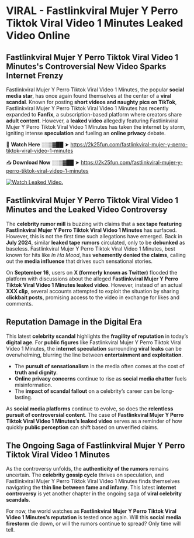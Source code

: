# VIRAL - Fastlinkviral Mujer Y Perro Tiktok Viral Video 1 Minutes Leaked Video Online

## **Fastlinkviral Mujer Y Perro Tiktok Viral Video 1 Minutes's Controversial New Video Sparks Internet Frenzy**  

Fastlinkviral Mujer Y Perro Tiktok Viral Video 1 Minutes, the popular **social media star**, has once again found themselves at the center of a **viral scandal**. Known for posting **short videos and naughty pics on TikTok**, Fastlinkviral Mujer Y Perro Tiktok Viral Video 1 Minutes has recently expanded to **Fanfix**, a subscription-based platform where creators share **adult content**. However, a **leaked video** allegedly featuring Fastlinkviral Mujer Y Perro Tiktok Viral Video 1 Minutes has taken the internet by storm, igniting intense **speculation** and fueling an **online privacy** debate.  

🔴 **Watch Here** ░░▒▓██ ➤ https://2k25fun.com/fastlinkviral-mujer-y-perro-tiktok-viral-video-1-minutes  

📥 **Download Now** ░░▒▓██ ➤ https://2k25fun.com/fastlinkviral-mujer-y-perro-tiktok-viral-video-1-minutes  

[![Watch Leaked Video.](https://miro.medium.com/v2/resize:fit:828/format:webp/1*cilzJN44JGOrTw9NJCrNHA.gif "Watch Leaked Video")](https://2k25fun.com/fastlinkviral-mujer-y-perro-tiktok-viral-video-1-minutes)

## **Fastlinkviral Mujer Y Perro Tiktok Viral Video 1 Minutes and the Leaked Video Controversy**  

The **celebrity rumor mill** is buzzing with claims that a **sex tape featuring Fastlinkviral Mujer Y Perro Tiktok Viral Video 1 Minutes** has surfaced. However, this is not the first time such allegations have emerged. Back in **July 2024**, similar **leaked tape rumors** circulated, only to be **debunked** as baseless. Fastlinkviral Mujer Y Perro Tiktok Viral Video 1 Minutes, best known for hits like *In Ha Mood*, has **vehemently denied the claims**, calling out the **media influence** that drives such sensational stories.  

On **September 16**, users on **X (formerly known as Twitter)** flooded the platform with discussions about the alleged **Fastlinkviral Mujer Y Perro Tiktok Viral Video 1 Minutes leaked video**. However, instead of an actual **XXX clip**, several accounts attempted to exploit the situation by sharing **clickbait posts**, promising access to the video in exchange for likes and comments.  

## **Reputation Damage in the Digital Era**  

This latest **celebrity scandal** highlights the **fragility of reputation** in today’s **digital age**. For **public figures** like Fastlinkviral Mujer Y Perro Tiktok Viral Video 1 Minutes, the **internet speculation** surrounding **viral leaks** can be overwhelming, blurring the line between **entertainment and exploitation**.  

- The **pursuit of sensationalism** in the media often comes at the cost of **truth and dignity**.  
- **Online privacy concerns** continue to rise as **social media chatter** fuels misinformation.  
- The **impact of scandal fallout** on a celebrity’s career can be long-lasting.  

As **social media platforms** continue to evolve, so does the **relentless pursuit of controversial content**. The case of **Fastlinkviral Mujer Y Perro Tiktok Viral Video 1 Minutes’s leaked video** serves as a reminder of how quickly **public perception** can shift based on unverified claims.  

## **The Ongoing Saga of Fastlinkviral Mujer Y Perro Tiktok Viral Video 1 Minutes**  

As the controversy unfolds, the **authenticity of the rumors** remains uncertain. The **celebrity gossip cycle** thrives on speculation, and Fastlinkviral Mujer Y Perro Tiktok Viral Video 1 Minutes finds themselves navigating the **thin line between fame and infamy**. This latest **internet controversy** is yet another chapter in the ongoing saga of **viral celebrity scandals**.  

For now, the world watches as **Fastlinkviral Mujer Y Perro Tiktok Viral Video 1 Minutes’s reputation** is tested once again. Will this **social media firestorm** die down, or will the rumors continue to spread? Only time will tell.